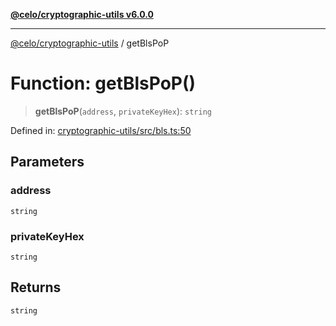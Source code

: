 [**@celo/cryptographic-utils v6.0.0**](../README.md)

***

[@celo/cryptographic-utils](../globals.md) / getBlsPoP

# Function: getBlsPoP()

> **getBlsPoP**(`address`, `privateKeyHex`): `string`

Defined in: [cryptographic-utils/src/bls.ts:50](https://github.com/celo-org/developer-tooling/blob/master/packages/sdk/cryptographic-utils/src/bls.ts#L50)

## Parameters

### address

`string`

### privateKeyHex

`string`

## Returns

`string`
